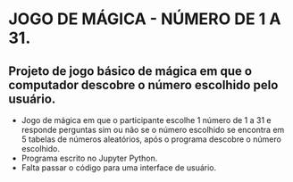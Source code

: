# JOGO DE MÁGICA - NÚMERO DE 1 A 31.

## Projeto de jogo básico de mágica em que o computador descobre o número escolhido pelo usuário.

- Jogo de mágica em que o participante escolhe 1 número de 1 a 31 e responde perguntas sim ou não se o número escolhido se encontra em 5 tabelas de números aleatórios, após o programa descobre o número escolhido.
- Programa escrito no Jupyter Python.
- Falta passar o código para uma interface de usuário.

